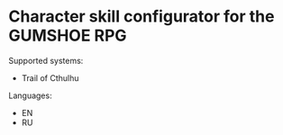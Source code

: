 # Character skill configurator for the GUMSHOE RPG

Supported systems:
- Trail of Cthulhu

Languages:
- EN
- RU
